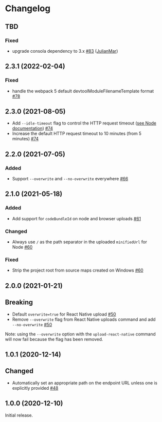# Changelog

## TBD

### Fixed

- upgrade consola dependency to 3.x [#83](https://github.com/bugsnag/bugsnag-source-maps/pull/83) ([JulianMar](https://github.com/JulianMar))

## 2.3.1 (2022-02-04)

### Fixed

- handle the webpack 5 default devtoolModuleFilenameTemplate format [#78](https://github.com/bugsnag/bugsnag-source-maps/pull/78)

## 2.3.0 (2021-08-05)

- Add `--idle-timeout` flag to control the HTTP request timeout ([see Node documentation](https://nodejs.org/api/http.html#http_request_settimeout_timeout_callback)) [#74](https://github.com/bugsnag/bugsnag-source-maps/pull/74)
- Increase the default HTTP request timeout to 10 minutes (from 5 minutes) [#74](https://github.com/bugsnag/bugsnag-source-maps/pull/74)

## 2.2.0 (2021-07-05)

### Added

- Support `--overwrite` and `--no-overwrite` everywhere [#66](https://github.com/bugsnag/bugsnag-source-maps/pull/66)

## 2.1.0 (2021-05-18)

### Added

- Add support for `codeBundleId` on node and browser uploads [#61](https://github.com/bugsnag/bugsnag-source-maps/pull/61)

### Changed

- Always use `/` as the path separator in the uploaded `minifiedUrl` for Node [#60](https://github.com/bugsnag/bugsnag-source-maps/pull/60)

### Fixed

- Strip the project root from source maps created on Windows [#60](https://github.com/bugsnag/bugsnag-source-maps/pull/60)

## 2.0.0 (2021-01-21)

## Breaking

- Default `overwrite=true` for React Native upload [#50](https://github.com/bugsnag/bugsnag-source-maps/pull/50)
- Remove `--overwrite` flag from React Native uploads command and add `--no-overwrite` [#50](https://github.com/bugsnag/bugsnag-source-maps/pull/50)

Note: using the `--overwrite` option with the `upload-react-native` command will now fail because the flag has been removed.

## 1.0.1 (2020-12-14)

## Changed

- Automatically set an appropriate path on the endpoint URL unless one is explicitly provided [#48](https://github.com/bugsnag/bugsnag-source-maps/pull/48)

## 1.0.0 (2020-12-10)

Initial release.
